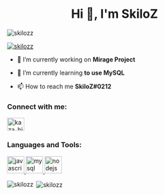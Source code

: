 <h1 align="center">Hi 👋, I'm SkiloZ</h1>

<p align="left"> <img src="https://komarev.com/ghpvc/?username=skilozz&label=Profile%20views&color=0e75b6&style=flat" alt="skilozz" /> </p>

<p align="left"> <a href="https://github.com/ryo-ma/github-profile-trophy"><img src="https://github-profile-trophy.vercel.app/?username=skilozz" alt="skilozz" /></a> </p>

- 🔭 I’m currently working on **Mirage Project**

- 🌱 I’m currently learning **to use MySQL**

- 📫 How to reach me **SkiloZ#0212**

<h3 align="left">Connect with me:</h3>
<p align="left">
<a href="https://twitter.com/kaza_binks" target="blank"><img align="center" src="https://cdn.jsdelivr.net/npm/simple-icons@3.0.1/icons/twitter.svg" alt="kaza_binks" height="30" width="40" /></a>
</p>

<h3 align="left">Languages and Tools:</h3>
<p align="left"> <a  </a> <a href="https://developer.mozilla.org/en-US/docs/Web/JavaScript" target="_blank"> <img src="https://devicons.github.io/devicon/devicon.git/icons/javascript/javascript-original.svg" alt="javascript" width="40" height="40"/> </a> <a href="https://www.mysql.com/" target="_blank"> <img src="https://devicons.github.io/devicon/devicon.git/icons/mysql/mysql-original-wordmark.svg" alt="mysql" width="40" height="40"/> </a> <a href="https://nodejs.org" target="_blank"> <img src="https://devicons.github.io/devicon/devicon.git/icons/nodejs/nodejs-original-wordmark.svg" alt="nodejs" width="40" height="40"/> </a> </p>

<p><img align="left" src="https://github-readme-stats.vercel.app/api/top-langs?username=skilozz&show_icons=true&locale=en&layout=compact" alt="skilozz" /></p>

<p>&nbsp;<img align="center" src="https://github-readme-stats.vercel.app/api?username=skilozz&show_icons=true&locale=en" alt="skilozz" /></p>
